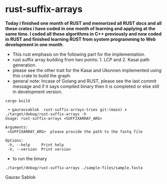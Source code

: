 # rust-suffix-arrays

**Today i finished one month of RUST and memorized all RUST docs and all these crates i have coded in one month of learning and applying at the same time. I coded all these algorithms in C++ previously and now coded in RUST and finished learning RUST from system programming to Web development in one month**.

 - This rust emphasis on the following part for the implementation.
 - rust suffix array building from two points: 1. LCP and 2. Kasai path generation.  
 - please see the other trait for the Kasai and Ukonnen implemented using this crate to build the graph.
 - general note: Incase of Golang and RUST, please see the last commit message and if it says compiled binary then it is completed or else still in development version.
 
 ```
 cargo build 
 
 ```
 ```
  ➜ gauravsablok  rust-suffix-arrays-tries git:(main) ✗ ./target/debug/rust-suffix-arrays -h
Usage: rust-suffix-arrays <SUFFIXARRAY_ARG>

Arguments:
  <SUFFIXARRAY_ARG>  please provide the path to the fastq file

Options:
  -h, --help     Print help
  -V, --version  Print version 

```
- to run the binary 
```
./target/debug/rust-suffix-arrays ./sample-files/sample.fasta
```

 Gaurav Sablok 
